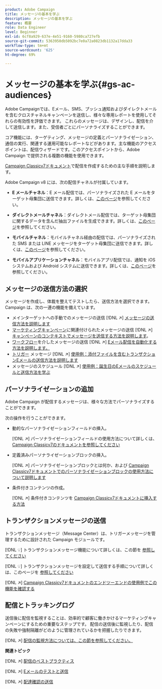 ```yaml
---
product: Adobe Campaign
title: メッセージの基本を学ぶ
description: メッセージの基本を学ぶ
feature: 概要
role: Data Engineer
level: Beginner
exl-id: 6cf8a929-637e-4e51-9160-5980ca727efb
source-git-commit: 5363950db5092bc7e0a72a0823db1132a17dda33
workflow-type: tm+mt
source-wordcount: '625'
ht-degree: 69%

---
```


# メッセージの基本を学ぶ{#gs-ac-audiences}

Adobe Campaignでは、Eメール、SMS、プッシュ通知およびダイレクトメールを含むクロスチャネルキャンペーンを送信し、様々な専用レポートを使用してそれらの有効性を評価できます。 これらのメッセージは、デザインし、配信を介して送信します。また、受信者ごとにパーソナライズすることができます。

コア機能には、ターゲティング、メッセージの定義とパーソナライゼーション、通信の実行、関連する運用可能なレポートなどがあります。主な機能のアクセスポイントは、配信ウィザードです。このアクセスポイントから、Adobe Campaign で提供される複数の機能を使用できます。

[Campaign Classicv7ドキュメント](https://experienceleague.adobe.com/docs/campaign-classic/using/sending-messages/key-steps-when-creating-a-delivery/steps-about-delivery-creation-steps.html?lang=ja)で配信を作成するための主な手順を説明します。

Adobe Campaign v8 には、次の配信チャネルが付属しています。

* **E メールチャネル**：E メール配信では、パーソナライズされた E メールをターゲット母集団に送信できます。詳しくは、[このページ](../send/email.md)を参照してください。

* **ダイレクトメールチャネル**：ダイレクトメール配信では、ターゲット母集団に関するデータを含んだ抽出ファイルを生成できます。詳しくは、[このページ](../send/direct-mail.md)を参照してください。

* **モバイルチャネル**：モバイルチャネル経由の配信では、パーソナライズされた SMS または LINE メッセージをターゲット母集団に送信できます。詳しくは、[このページ](../send/sms.md)を参照してください。

* **モバイルアプリケーションチャネル**：モバイルアプリ配信では、通知を iOS システムおよび Android システムに送信できます。詳しくは、[このページ](../send/push.md)を参照してください。

<!--
* **LINE channel**: LINE deliveries let you send messages on LINE, an instant messaging application available on all smartphones. Learn more in [this page](../send/line.md)
-->

## メッセージの送信方法の選択

メッセージを作成し、体裁を整えてテストしたら、送信方法を選択できます。 Campaign は、次の一連の機能を備えています。

* メインターゲットへの手動でのメッセージの送信
   [!DNL :arrow_upper_right:] [メッセージの送信方法を説明します](https://experienceleague.adobe.com/docs/campaign-classic/using/sending-messages/sending-emails/sending-an-email/sending-messages.html?lang=ja)
* [マーケティングキャンペーン](https://experienceleague.adobe.com/docs/campaign-classic/using/orchestrating-campaigns/orchestrate-campaigns/setting-up-marketing-campaigns.html?lang=ja)に関連付けられたメッセージの送信
   [!DNL :arrow_upper_right:] [キャンペーンのコンテキストでメッセージを送信する方法を説明します](https://experienceleague.adobe.com/docs/campaign-classic/using/orchestrating-campaigns/orchestrate-campaigns/marketing-campaign-deliveries.html?lang=ja)。
* [ワークフロー](https://experienceleague.adobe.com/docs/campaign-classic/using/automating-with-workflows/advanced-management/about-technical-workflows.html?lang=ja)を介したメッセージの送信
   [!DNL :arrow_upper_right:] [Eメール配信を自動化する方法を説明します。](https://experienceleague.adobe.com/docs/campaign-classic/using/automating-with-workflows/action-activities/delivery.html?lang=ja)
* [トリガー](https://experienceleague.adobe.com/docs/campaign-classic/using/transactional-messaging/introduction/about-transactional-messaging.html?lang=ja) メッセージ
   [!DNL :arrow_upper_right:] [使用例：添付ファイルを含むトランザクションEメールの送信方法を説明します](https://experienceleague.adobe.com/docs/campaign-classic/using/transactional-messaging/use-case/transactional-email-with-attachments.html?lang=ja)
* メッセージのスケジュール
   [!DNL :arrow_upper_right:] [使用例：誕生日のEメールのスケジュールと送信方法を学ぶ](https://experienceleague.adobe.com/docs/campaign-classic/using/automating-with-workflows/use-cases/deliveries/sending-a-birthday-email.html?lang=ja)


## パーソナライゼーションの追加

Adobe Campaign が配信するメッセージは、様々な方法でパーソナライズすることができます。

次の操作を行うことができます。

* 動的なパーソナライゼーションフィールドの挿入。

   [!DNL :arrow_upper_right:] パーソナライゼーションフィールドの使用方法について詳しくは、 [Campaign Classicv7のドキュメントを参照してください](https://experienceleague.adobe.com/docs/campaign-classic/using/sending-messages/personalizing-deliveries/personalization-fields.html?lang=ja)
* 定義済みパーソナライゼーションブロックの挿入。

   [!DNL :arrow_upper_right:] パーソナライゼーションブロックとは何か、および [Campaign Classicv7ドキュメントでのパーソナライゼーションブロックの使用方法について説明します](https://experienceleague.adobe.com/docs/campaign-classic/using/sending-messages/personalizing-deliveries/personalization-blocks.html?lang=ja)
* 条件付きコンテンツの作成。

   [!DNL :arrow_upper_right:] 条件付きコンテンツを [Campaign Classicv7ドキュメントに挿入する方法](https://experienceleague.adobe.com/docs/campaign-classic/using/sending-messages/personalizing-deliveries/conditional-content.html?lang=ja)

## トランザクションメッセージの送信

トランザクションメッセージ（Message Center）は、トリガーメッセージを管理するために設計された Campaign モジュールです。

[!DNL :bulb:] トランザクションメッセージ機能について詳しくは、この節を [参照してください](../dev/architecture.md#transac-msg-archi)

[!DNL :bulb:] トランザクションメッセージを設定して送信する手順について詳しくは、このページを [参照してください](../send/transactional.md)

[!DNL :arrow_upper_right:]  [Campaign Classicv7ドキュメントのエンドツーエンドの使用例でこの機能を確認する](https://experienceleague.adobe.com/docs/campaign-classic/using/transactional-messaging/use-case/transactional-email-with-attachments.html?lang=ja#transactional-messaging)

## 配信とトラッキングログ

送信後に配信を監視することは、効率的で顧客に働きかけるマーケティングキャンペーンにするための重要なステップです。 配信の送信後に監視したり、配信の失敗や強制隔離がどのように管理されているかを把握したりできます。

[!DNL :arrow_upper_right:] [配信の監視方法については、この節を参照してください。](https://experienceleague.adobe.com/docs/campaign-classic/using/sending-messages/monitoring-deliveries/about-delivery-monitoring.html?lang=ja#sending-messages)


**関連トピック**

[!DNL :arrow_upper_right:]  [配信のベストプラクティス](https://experienceleague.adobe.com/docs/campaign-classic/using/sending-messages/key-steps-when-creating-a-delivery/delivery-bestpractices/delivery-best-practices.html?lang=ja)

[!DNL :arrow_upper_right:]  [Eメールのテストと送信](https://experienceleague.adobe.com/docs/campaign-classic/using/sending-messages/sending-emails/sending-an-email/sending-messages.html)

[!DNL :arrow_upper_right:]  [配達確認の送信](https://experienceleague.adobe.com/docs/campaign-classic/using/sending-messages/key-steps-when-creating-a-delivery/steps-validating-the-delivery.html?lang=ja)
